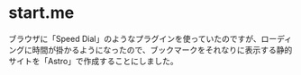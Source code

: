 # start.me

ブラウザに「Speed Dial」のようなプラグインを使っていたのですが、ローディングに時間が掛かるようになったので、ブックマークをそれなりに表示する静的サイトを「Astro」で作成することにしました。
